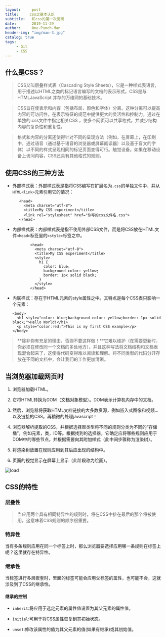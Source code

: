 ```yaml
---
layout:     post
title:     css之基本认识
subtitle:   和css的第一次见面
date:       2019-11-29
author:     One-Punch-Man
header-img: "img/man-3.jpg"
catalog: true
tags: 
     - Git
     - CSS
---
```




## 什么是CSS？

> CSS又叫层叠样式表（Cascading Style Sheets），它是一种样式表语言，用于描述以HTML之类的标记语言编写的文档的表示形式。CSS是与HTMLJavaScript 并存的万维网的基础技术。

> CSS旨在使表示和内容（包括布局，颜色和字体）分离。这种分离可以提高内容的可访问性，在表示特征的规范中提供更大的灵活性和控制力，通过在单独的.css文件中指定相关CSS ，使多个网页可以共享格式，并减少结构内容的复杂性和重复性。

> 格式和内容的分离还使得针对不同的呈现方法（例如，在屏幕上，在印刷中，通过语音（通过基于语音的浏览器或屏幕阅读器）以及基于盲文的字体）以不同的样式呈现相同的标记页面变得可行。触觉设备。如果在移动设备上访问内容，CSS还具有其他格式的规则。

## 使用CSS的三种方法

* 外部样式表：外部样式表是指将CSS编写在扩展名为`.css`的单独文件中，并从`HTML<link>`元素引用它的情况：  

         <head>
           <meta charset="utf-8">
           <title>My CSS experiment</title>
           <link rel="stylesheet" href="你写的css文件名.css">
         </head>
         
* 内部样式表：内部样式表是指不使用外部CSS文件，而是将CSS放在HTML文件`<head>`标签里的`<style>`标签之中。
  
              <head>
                <meta charset="utf-8">
                <title>My CSS experiment</title>
                <style>
                  h1 {
                    color: blue;
                    background-color: yellow;
                    border: 1px solid black;
                  }
                </style>
              </head>
    
* 内联样式：存在于HTML元素的style属性之中。其特点是每个CSS表只影响一个元素：

      <body>
        <h1 style="color: blue;background-color: yellow;border: 1px solid black;">Hello World!</h1>
        <p style="color:red;">This is my first CSS example</p>
      </body>

> **除非你有充足的理由，否则不要这样做！**它难以维护（在需要更新时，你必须在修改同一个文档的多处地方），并且这种写法将文档结构和文档表现混合起来了，这使得代码变得难以阅读和理解。将不同类型的代码分开存放在不同的文档中，会让我们的工作更加清晰。

## 当浏览器加载网页时

1. 浏览器加载HTML。

2. 它将HTML转换为DOM（文档对象模型）。DOM表示计算机内存中的文档。

3. 然后，浏览器将获取HTML文档链接的大多数资源，例如嵌入式图像和视频...以及链接的CSS，再稍微的处理javascript！

4. 浏览器解析提取的CSS，并根据选择器类型将不同的规则分类为不同的“存储桶”，例如元素，类，ID等。根据找到的选择器，它确定应将哪些规则应用于DOM中的哪些节点，并根据需要向其附加样式（此中间步骤称为渲染树）。

5. 将渲染树放置在规则应用到其后应出现的结构中。

6. 页面的视觉显示在屏幕上显示（此阶段称为绘画）。

![load](https://mdn.mozillademos.org/files/11781/rendering.svg)

## CSS的特性

### 层叠性

> 当应用两个具有相同特异性的规则时，将在CSS中排在最后的那个将被使用。这意味着CSS规则的顺序很重要。

### 特异性

当有多条规则应用在同一个标签上时，那么浏览器要选择应用哪一条规则在标签上呢？这里就存在特异性。

### 继承性

当标签进行多层嵌套时，里面的标签可能会应用父标签的属性，也可能不会，这就涉及到了CSS的继承性。

#### 继承的控制

* `inherit`:将应用于选定元素的属性值设置为其父元素的属性值。

* `initial`:可用于将CSS属性恢复到其初始状态。

* `unset`:修改该属性的值为其父元素的值(如果有继承)或其初始值。

